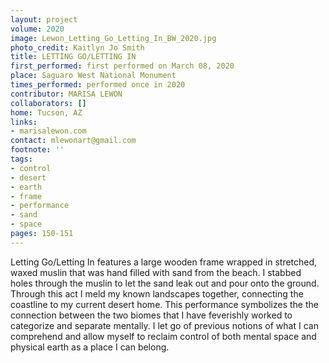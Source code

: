 ```yaml
---
layout: project
volume: 2020
image: Lewon_Letting_Go_Letting_In_BW_2020.jpg
photo_credit: Kaitlyn Jo Smith
title: LETTING GO/LETTING IN
first_performed: first performed on March 08, 2020
place: Saguaro West National Monument
times_performed: performed once in 2020
contributor: MARISA LEWON
collaborators: []
home: Tucson, AZ
links:
- marisalewon.com
contact: mlewonart@gmail.com
footnote: ''
tags:
- control
- desert
- earth
- frame
- performance
- sand
- space
pages: 150-151
---
```


Letting Go/Letting In features a large wooden frame wrapped in stretched, waxed muslin that was hand filled with sand from the beach. I stabbed holes through the muslin to let the sand leak out and pour onto the ground. Through this act I meld my known landscapes together, connecting the coastline to my current desert home. This performance symbolizes the the connection between the two biomes that I have feverishly worked to categorize and separate mentally. I let go of previous notions of what I can comprehend and allow myself to reclaim control of both mental space and physical earth as a place I can belong.
